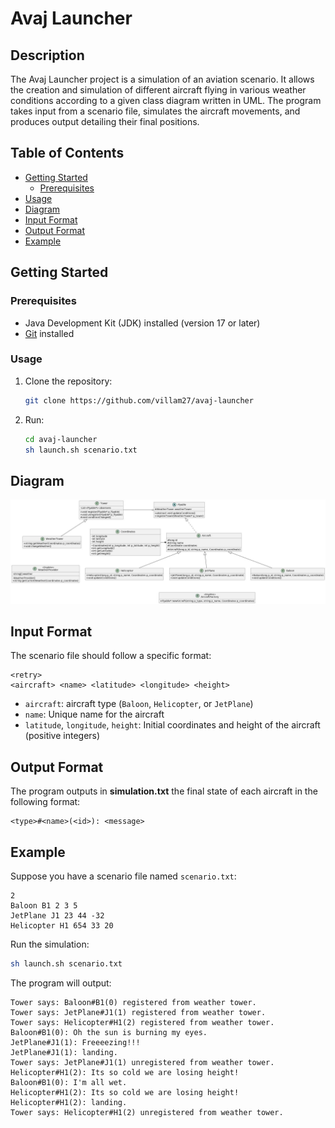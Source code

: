 # Avaj Launcher 

## Description

The Avaj Launcher project is a simulation of an aviation scenario. It allows the creation and simulation of different aircraft flying in various weather conditions according to a given class diagram written in UML. The program takes input from a scenario file, simulates the aircraft movements, and produces output detailing their final positions.

## Table of Contents

- [Getting Started](#getting-started)
  - [Prerequisites](#prerequisites)
- [Usage](#usage)
- [Diagram](#diagram)
- [Input Format](#input-format)
- [Output Format](#output-format)
- [Example](#example)

## Getting Started

### Prerequisites

- Java Development Kit (JDK) installed (version 17 or later)
- [Git](https://git-scm.com/) installed

### Usage

1. Clone the repository:

   ```bash
   git clone https://github.com/villam27/avaj-launcher
   ```

2. Run:

   ```bash
   cd avaj-launcher
   sh launch.sh scenario.txt
   ```

## Diagram

![uml](https://github.com/villam27/avaj-launcher/blob/master/uml.jpg)

## Input Format

The scenario file should follow a specific format:

```
<retry>
<aircraft> <name> <latitude> <longitude> <height>
```

- `aircraft`: aircraft type (`Baloon`, `Helicopter`,  or `JetPlane`)
- `name`: Unique name for the aircraft
- `latitude`, `longitude`, `height`: Initial coordinates and height of the aircraft (positive integers)

## Output Format

The program outputs in **simulation.txt** the final state of each aircraft in the following format:

```
<type>#<name>(<id>): <message>
```

## Example

Suppose you have a scenario file named `scenario.txt`:

```text
2
Baloon B1 2 3 5
JetPlane J1 23 44 -32
Helicopter H1 654 33 20
```

Run the simulation:

```bash
sh launch.sh scenario.txt
```

The program will output:

```text
Tower says: Baloon#B1(0) registered from weather tower.
Tower says: JetPlane#J1(1) registered from weather tower.
Tower says: Helicopter#H1(2) registered from weather tower.
Baloon#B1(0): Oh the sun is burning my eyes.
JetPlane#J1(1): Freeeezing!!!
JetPlane#J1(1): landing.
Tower says: JetPlane#J1(1) unregistered from weather tower.
Helicopter#H1(2): Its so cold we are losing height!
Baloon#B1(0): I'm all wet.
Helicopter#H1(2): Its so cold we are losing height!
Helicopter#H1(2): landing.
Tower says: Helicopter#H1(2) unregistered from weather tower.
```
